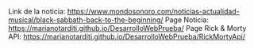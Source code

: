 Link de la noticia: https://www.mondosonoro.com/noticias-actualidad-musical/black-sabbath-back-to-the-beginning/
Page Noticia: https://marianotarditi.github.io/DesarrolloWebPrueba/
Page Rick & Morty API: https://marianotarditi.github.io/DesarrolloWebPrueba/RickMortyApi/
